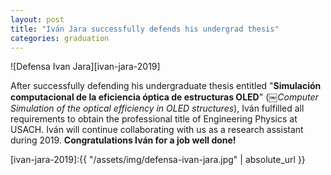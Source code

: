 ```yaml
---
layout: post
title: "Iván Jara successfully defends his undergrad thesis"
categories: graduation
---
```


![Defensa Ivan Jara][ivan-jara-2019]

After successfully defending his undergraduate thesis entitled "**Simulación computacional de la eficiencia óptica de estructuras OLED**" (￼*Computer Simulation of the optical efficiency in OLED structures*), Iván fulfilled all requirements to obtain the professional title of Engineering Physics at USACH. Iván will continue collaborating with us as a research assistant during 2019. **Congratulations Iván for a job well done!** 






[ivan-jara-2019]:{{ "/assets/img/defensa-ivan-jara.jpg" | absolute_url }} 